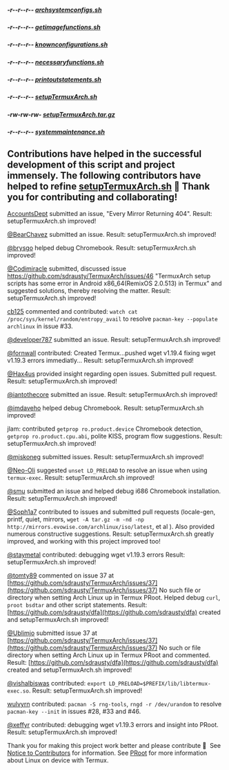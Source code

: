 ##### -r--r--r-- [archsystemconfigs.sh](https://raw.githubusercontent.com/sdrausty/TermuxArch/master/scripts/files/stable/archsystemconfigs.sh)

##### -r--r--r-- [getimagefunctions.sh](https://raw.githubusercontent.com/sdrausty/TermuxArch/master/scripts/files/stable/getimagefunctions.sh)

##### -r--r--r-- [knownconfigurations.sh](https://raw.githubusercontent.com/sdrausty/TermuxArch/master/scripts/files/stable/knownconfigurations.sh)

##### -r--r--r-- [necessaryfunctions.sh](https://raw.githubusercontent.com/sdrausty/TermuxArch/master/scripts/files/stable/necessaryfunctions.sh)

##### -r--r--r-- [printoutstatements.sh](https://raw.githubusercontent.com/sdrausty/TermuxArch/master/scripts/files/stable/printoutstatements.sh)

##### -r--r--r-- [setupTermuxArch.sh](https://raw.githubusercontent.com/sdrausty/TermuxArch/master/scripts/files/stable/setupTermuxArch.sh)

##### -rw-rw-rw- [setupTermuxArch.tar.gz](https://raw.githubusercontent.com/sdrausty/TermuxArch/master/setupTermuxArch.tar.gz)

##### -r--r--r-- [systemmaintenance.sh](https://raw.githubusercontent.com/sdrausty/TermuxArch/master/scripts/files/stable/systemmaintenance.sh)

## Contributions have helped in the successful development of this script and project immensely.  The following contributors have helped to refine [setupTermuxArch.sh](https://raw.githubusercontent.com/sdrausty/TermuxArch/master/setupTermuxArch.tar.gz) 📲 __Thank you for contributing and collaborating!__  

[AccountsDept](https://github.com/accountsdept) submitted an issue, "Every Mirror Returning 404".  Result: setupTermuxArch.sh improved!

[@BearChavez](https://github.com/BearChavez) submitted an issue.  Result: setupTermuxArch.sh improved!

[@brysgo](https://github.com/brysgo) helped debug Chromebook.  Result: setupTermuxArch.sh improved!

[@Codimiracle](https://github.com/Codimiracle) submitted, discussed issue https://github.com/sdrausty/TermuxArch/issues/46 "TermuxArch setup scripts has some error in Android x86_64(RemixOS 2.0.513) in Termux" and suggested solutions, thereby resolving the matter.  Result: setupTermuxArch.sh improved! 

[cb125](https://github.com/cb125) commented and contributed: `watch cat /proc/sys/kernel/random/entropy_avail` to resolve `pacman-key --populate archlinux` in issue #33. 

[@developer787](https://github.com/developer787) submitted an issue.  Result: setupTermuxArch.sh improved! 

[@fornwall](https://github.com/fornwall) contributed: Created Termux...pushed wget v1.19.4 fixing wget v1.19.3 errors immediatly...  Result: setupTermuxArch.sh improved!

[@Hax4us](https://github.com/Hax4us) provided insight regarding open issues. Submitted pull request.  Result: setupTermuxArch.sh improved! 

[@iantothecore](https://github.com/iantothecore) submitted an issue.  Result: setupTermuxArch.sh improved! 

[@imdaveho](https://github.com/imdaveho) helped debug Chromebook.  Result: setupTermuxArch.sh improved!

jlam: contributed `getprop ro.product.device` Chromebook detection, `getprop ro.product.cpu.abi`, polite KISS, program flow suggestions.  Result: setupTermuxArch.sh improved! 

[@mjskoneg](https://github.com/mjskoneg) submitted issues.  Result: setupTermuxArch.sh improved! 

[@Neo-Oli](https://github.com/Neo-Oli) suggested `unset LD_PRELOAD` to resolve an issue when using `termux-exec`.  Result: setupTermuxArch.sh improved! 

[@smu](https://github.com/smu) submitted an issue and helped debug i686 Chromebook installation.  Result: setupTermuxArch.sh improved!

[@Soph1a7](https://github.com/Soph1a7) contributed to issues and submitted pull requests (locale-gen, printf, quiet, mirrors, `wget -A tar.gz -m -nd -np http://mirrors.evowise.com/archlinux/iso/latest`, et al ).  Also provided numerous constructive suggestions.  Result: setupTermuxArch.sh greatly improved, and working with this project improved too! 

[@staymetal](https://github.com/staymetal) contributed: debugging wget v1.19.3 errors Result: setupTermuxArch.sh improved!

[@tomty89](https://github.com/tomty89) commented on issue 37 at [https://github.com/sdrausty/TermuxArch/issues/37](https://github.com/sdrausty/TermuxArch/issues/37) No such file or directory when setting Arch Linux up in Termux PRoot.  Helped debug `curl`, `proot bsdtar` and other script statements.  Result: [https://github.com/sdrausty/dfa](https://github.com/sdrausty/dfa) created and setupTermuxArch.sh improved!

[@Ublimjo](https://github.com/Ublimjo) submitted issue 37 at [https://github.com/sdrausty/TermuxArch/issues/37](https://github.com/sdrausty/TermuxArch/issues/37) No such or file directory when setting Arch Linux up in Termux PRoot and commented.  Result: [https://github.com/sdrausty/dfa](https://github.com/sdrausty/dfa) created and setupTermuxArch.sh improved!

[@vishalbiswas](https://github.com/vishalbiswas) contributed: `export LD_PRELOAD=$PREFIX/lib/libtermux-exec.so`.  Result: setupTermuxArch.sh improved!

[wulvyrn](https://github.com/wulvyrn) contributed: `pacman -S rng-tools`, `rngd -r /dev/urandom` to resolve `pacman-key --init` in issues #28, #33 and #46. 

[@xeffyr](https://github.com/Xeffyr) contributed: debugging wget v1.19.3 errors and insight into PRoot.  Result: setupTermuxArch.sh improved!

Thank you for making this project work better and please contribute 🔆  See [Notice to Contributors](NOTICE) for information.  See [PRoot](docs/PRoot) for more information about Linux on device with Termux.
